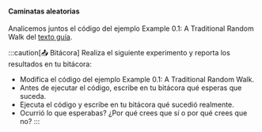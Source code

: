 #### Caminatas aleatorias

Analicemos juntos el código del ejemplo Example 0.1: A Traditional Random Walk del 
[texto guía](https://natureofcode.com/random/#example-01-a-traditional-random-walk).

:::caution[📤 Bitácora] 
Realiza el siguiente experimento y reporta los resultados en tu bitácora:

* Modifica el código del ejemplo Example 0.1: A Traditional Random Walk.
* Antes de ejecutar el código, escribe en tu bitácora qué esperas que suceda.
* Ejecuta el código y escribe en tu bitácora qué sucedió realmente.
* Ocurrió lo que esperabas? ¿Por qué crees que sí o por qué crees que no?
:::
